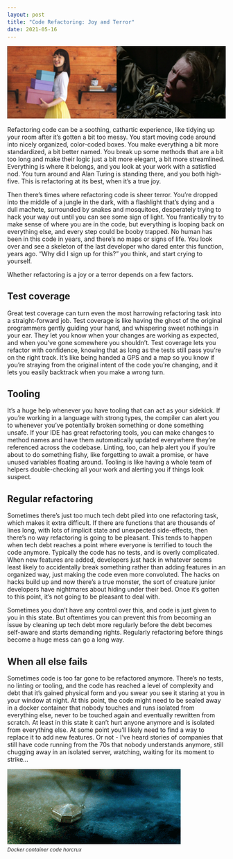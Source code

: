 ```yaml
---
layout: post
title: "Code Refactoring: Joy and Terror"
date: 2021-05-16
---
```


<img src="/assets/code_refactoring.jpg" alt="code refactoring joy and terror">

Refactoring code can be a soothing, cathartic experience, like tidying up your room after it’s gotten a bit too messy. You start moving code around into nicely organized, color-coded boxes. You make everything a bit more standardized, a bit better named. You break up some methods that are a bit too long and make their logic just a bit more elegant, a bit more streamlined. Everything is where it belongs, and you look at your work with a satisfied nod. You turn around and Alan Turing is standing there, and you both high-five. This is refactoring at its best, when it’s a true joy.

Then there’s times where refactoring code is sheer terror. You’re dropped into the middle of a jungle in the dark, with a flashlight that’s dying and a dull machete, surrounded by snakes and mosquitoes, desperately trying to hack your way out until you can see some sign of light. You frantically try to make sense of where you are in the code, but everything is looping back on everything else, and every step could be booby trapped. No human has been in this code in years, and there’s no maps or signs of life. You look over and see a skeleton of the last developer who dared enter this function, years ago. “Why did I sign up for this?” you think, and start crying to yourself.

Whether refactoring is a joy or a terror depends on a few factors.

## Test coverage
Great test coverage can turn even the most harrowing refactoring task into a straight-forward job. Test coverage is like having the ghost of the original programmers gently guiding your hand, and whispering sweet nothings in your ear. They let you know when your changes are working as expected, and when you’ve gone somewhere you shouldn’t. Test coverage lets you refactor with confidence, knowing that as long as the tests still pass you’re on the right track. It’s like being handed a GPS and a map so you know if you’re straying from the original intent of the code you’re changing, and it lets you easily backtrack when you make a wrong turn.

## Tooling
It’s a huge help whenever you have tooling that can act as your sidekick. If you’re working in a language with strong types, the compiler can alert you to whenever you’ve potentially broken something or done something unsafe. If your IDE has great refactoring tools, you can make changes to method names and have them automatically updated everywhere they’re referenced across the codebase. Linting, too, can help alert you if you’re about to do something fishy, like forgetting to await a promise, or have unused variables floating around. Tooling is like having a whole team of helpers double-checking all your work and alerting you if things look suspect.

## Regular refactoring
Sometimes there’s just too much tech debt piled into one refactoring task, which makes it extra difficult. If there are functions that are thousands of lines long, with lots of implicit state and unexpected side-effects, then there’s no way refactoring is going to be pleasant. This tends to happen when tech debt reaches a point where everyone is terrified to touch the code anymore. Typically the code has no tests, and is overly complicated. When new features are added, developers just hack in whatever seems least likely to accidentally break something rather than adding features in an organized way, just making the code even more convoluted. The hacks on hacks build up and now there’s a true monster, the sort of creature junior developers have nightmares about hiding under their bed. Once it’s gotten to this point, it’s not going to be pleasant to deal with.

Sometimes you don’t have any control over this, and code is just given to you in this state. But oftentimes you can prevent this from becoming an issue by cleaning up tech debt more regularly before the debt becomes self-aware and starts demanding rights. Regularly refactoring before things become a huge mess can go a long way.

## When all else fails
Sometimes code is too far gone to be refactored anymore. There’s no tests, no linting or tooling, and the code has reached a level of complexity and debt that it’s gained physical form and you swear you see it staring at you in your window at night. At this point, the code might need to be sealed away in a docker container that nobody touches and runs isolated from everything else, never to be touched again and eventually rewritten from scratch. At least in this state it can’t hurt anyone anymore and is isolated from everything else. At some point you’ll likely need to find a way to replace it to add new features. Or not - I’ve heard stories of companies that still have code running from the 70s that nobody understands anymore, still chugging away in an isolated server, watching, waiting for its moment to strike…

<img src="/assets/slytherin_locket.gif" alt="Docker container code horcrux"><br />
<small><i>Docker container code horcrux</i></small>
